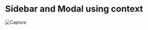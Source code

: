 # Sidebar and Modal using context
![Capture](https://user-images.githubusercontent.com/12228242/121113848-563bf280-c845-11eb-83cf-94afbe4c7d60.PNG)
